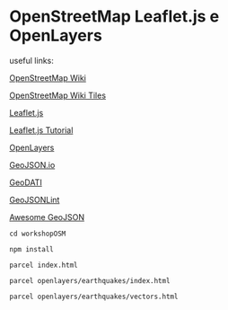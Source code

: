 # OpenStreetMap Leaflet.js e OpenLayers

useful links: 

[OpenStreetMap Wiki](https://wiki.openstreetmap.org/wiki/Main_Page)

[OpenStreetMap Wiki Tiles](https://wiki.openstreetmap.org/wiki/Tiles)

[Leaflet.js](https://leafletjs.com/)

[Leaflet.js Tutorial](https://leafletjs.com/)

[OpenLayers](https://openlayers.org/)

[GeoJSON.io](https://geojson.io)

[GeoDATI](https://geodati.gov.it)

[GeoJSONLint](https://geojsonlint.com/)

[Awesome GeoJSON](https://github.com/tmcw/awesome-geojson#readme)

`cd workshopOSM`

`npm install`

`parcel index.html`

`parcel openlayers/earthquakes/index.html`

`parcel openlayers/earthquakes/vectors.html`
